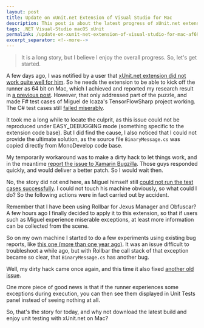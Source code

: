 ```yaml
---
layout: post
title: Update on xUnit.net Extension of Visual Studio for Mac
description: This post is about the latest progress of xUnit.net extension of Visual Studio for Mac and a tough bug.
tags: .NET Visual-Studio macOS xUnit
permalink: /update-on-xunit-net-extension-of-visual-studio-for-mac-af69457e3441
excerpt_separator: <!--more-->
---
```

> It is a long story, but I believe I enjoy the overall progress. So, let's get started.

A few days ago, I was notified by a user that [xUnit.net extension did not work quite well for him](https://github.com/xunit/xamarinstudio.xunit/issues/71). So he needs the extension to be able to kick off the runner as 64 bit on Mac, which I achieved and reported my research result in [a previous post](/how-to-choose-xunit-net-runner-bitness-x86-and-x64-11f1fb540478). However, that only addressed part of the puzzle, and made F# test cases of Miguel de Icaza's TensorFlowSharp project working. The C# test cases still [failed miserably](https://github.com/xunit/xamarinstudio.xunit/issues/72).

It took me a long while to locate the culprit, as this issue could not be reproduced under EASY_DEBUGGING mode (something specific to the extension code base). But I did find the cause, I also noticed that I could not provide the ultimate solution, as the source file `BinaryMessage.cs` was copied directly from MonoDevelop code base.

My temporarily workaround was to make a dirty hack to let things work, and in the meantime [report the issue to Xamarin Bugzilla](https://bugzilla.xamarin.com/show_bug.cgi?id=59805). Those guys responded quickly, and would deliver a better patch. So I would wait then.

No, the story did not end here, as Miguel himself still [could not run the test cases successfully](https://github.com/migueldeicaza/TensorFlowSharp/issues/143). I could not touch his machine obviously, so what could I do? So the following actions were in fact carried out by accident.
<!--more-->

Remember that I have been using Rollbar for Jexus Manager and Obfuscar? A few hours ago I finally decided to apply it to this extension, so that if users such as Miguel experience miserable exceptions, at least more information can be collected from the scene.

So on my own machine I started to do a few experiments using existing bug reports, like [this one (more than one year ago)](https://github.com/xunit/xamarinstudio.xunit/issues/38). It was an issue difficult to troubleshoot a while ago, but with Rollbar the call stack of that exception became so clear, that `BinaryMessage.cs` has another bug.

Well, my dirty hack came once again, and this time it also fixed [another old issue](https://github.com/xunit/xamarinstudio.xunit/issues/48).

One more piece of good news is that if the runner experiences some exceptions during execution, you can then see them displayed in Unit Tests panel instead of seeing nothing at all.

So, that's the story for today, and why not download the latest build and enjoy unit testing with xUnit.net on Mac?

